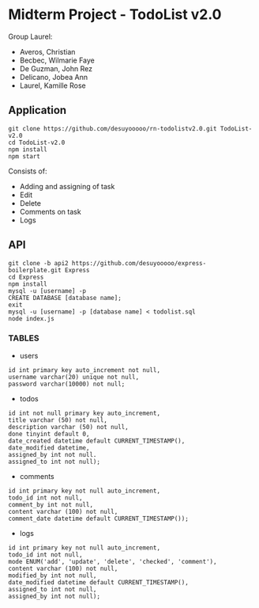 # Midterm Project - TodoList v2.0

Group Laurel:
- Averos, Christian
- Becbec, Wilmarie Faye
- De Guzman, John Rez
- Delicano, Jobea Ann
- Laurel, Kamille Rose

## Application

```
git clone https://github.com/desuyooooo/rn-todolistv2.0.git TodoList-v2.0
cd TodoList-v2.0
npm install
npm start
```
Consists of:
- Adding and assigning of task
- Edit
- Delete
- Comments on task
- Logs

## API

```
git clone -b api2 https://github.com/desuyooooo/express-boilerplate.git Express
cd Express
npm install
mysql -u [username] -p
CREATE DATABASE [database name];
exit
mysql -u [username] -p [database name] < todolist.sql
node index.js
```
### TABLES

- users
```
id int primary key auto_increment not null,
username varchar(20) unique not null,
password varchar(10000) not null;
```

- todos
```
id int not null primary key auto_increment,
title varchar (50) not null,
description varchar (50) not null,
done tinyint default 0,
date_created datetime default CURRENT_TIMESTAMP(),
date_modified datetime,
assigned_by int not null.
assigned_to int not null);
```

- comments
```
id int primary key not null auto_increment,
todo_id int not null,
comment_by int not null,
content varchar (100) not null,
comment_date datetime default CURRENT_TIMESTAMP());
```

- logs
```
id int primary key not null auto_increment,
todo_id int not null,
mode ENUM('add', 'update', 'delete', 'checked', 'comment'),
content varchar (100) not null,
modified_by int not null,
date_modified datetime default CURRENT_TIMESTAMP(),
assigned_to int not null,
assigned_by int not null);
```

